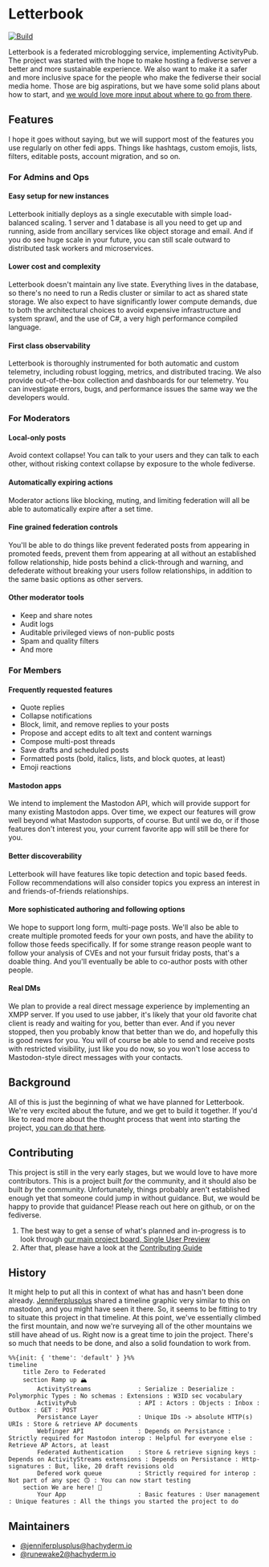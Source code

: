 # Letterbook

[![Build](https://github.com/Letterbook/Letterbook/actions/workflows/pull-request.yml/badge.svg?branch=main)](https://github.com/Letterbook/Letterbook/actions/workflows/pull-request.yml)

Letterbook is a federated microblogging service, implementing ActivityPub. The project was started with the hope to make hosting a fediverse server a better and more sustainable experience. We also want to make it a safer and more inclusive space for the people who make the fediverse their social media home. Those are big aspirations, but we have some solid plans about how to start, and [we would love more input about where to go from there](#contributing).

## Features
I hope it goes without saying, but we will support most of the features you use regularly on other fedi apps. Things like hashtags, custom emojis, lists, filters, editable posts, account migration, and so on.

### For Admins and Ops
#### Easy setup for new instances
Letterbook initially deploys as a single executable with simple load-balanced scaling. 1 server and 1 database is all you need to get up and running, aside from ancillary services like object storage and email. And if you do see huge scale in your future, you can still scale outward to distributed task workers and microservices.

#### Lower cost and complexity
Letterbook doesn't maintain any live state. Everything lives in the database, so there's no need to run a Redis cluster or similar to act as shared state storage. We also expect to have significantly lower compute demands, due to both the architectural choices to avoid expensive infrastructure and system sprawl, and the use of C#, a very high performance compiled language.

#### First class observability
Letterbook is thoroughly instrumented for both automatic and custom telemetry, including robust logging, metrics, and distributed tracing. We also provide out-of-the-box collection and dashboards for our telemetry. You can investigate errors, bugs, and performance issues the same way we the developers would.

### For Moderators
#### Local-only posts
Avoid context collapse! You can talk to your users and they can talk to each other, without risking context collapse by exposure to the whole fediverse.

#### Automatically expiring actions
Moderator actions like blocking, muting, and limiting federation will all be able to automatically expire after a set time.

#### Fine grained federation controls
You'll be able to do things like prevent federated posts from appearing in promoted feeds, prevent them from appearing at all without an established follow relationship, hide posts behind a click-through and warning, and defederate without breaking your users follow relationships, in addition to the same basic options as other servers.

#### Other moderator tools
- Keep and share notes
- Audit logs
- Auditable privileged views of non-public posts
- Spam and quality filters
- And more

### For Members
#### Frequently requested features
- Quote replies
- Collapse notifications
- Block, limit, and remove replies to your posts
- Propose and accept edits to alt text and content warnings
- Compose multi-post threads
- Save drafts and scheduled posts
- Formatted posts (bold, italics, lists, and block quotes, at least)
- Emoji reactions

#### Mastodon apps
We intend to implement the Mastodon API, which will provide support for many existing Mastodon apps. Over time, we expect our features will grow well beyond what Mastodon supports, of course. But until we do, or if those features don't interest you, your current favorite app will still be there for you.

#### Better discoverability
Letterbook will have features like topic detection and topic based feeds. Follow recommendations will also consider topics you express an interest in and friends-of-friends relationships.

#### More sophisticated authoring and following options
We hope to support long form, multi-page posts. We'll also be able to create multiple promoted feeds for your own posts, and have the ability to follow those feeds specifically. If for some strange reason people want to follow your analysis of CVEs and not your fursuit friday posts, that's a doable thing. And you'll eventually be able to co-author posts with other people.

#### Real DMs
We plan to provide a real direct message experience by implementing an XMPP server. If you used to use jabber, it's likely that your old favorite chat client is ready and waiting for you, better than ever. And if you never stopped, then you probably know that better than we do, and hopefully this is good news for you. You will of course be able to send and receive posts with restricted visibility, just like you do now, so you won't lose access to Mastodon-style direct messages with your contacts.

## Background

All of this is just the beginning of what we have planned for Letterbook. We're very excited about the future, and we get to build it together. If you'd like to read more about the thought process that went into starting the project, [you can do that here](https://jenniferplusplus.com/letterbook/).

## Contributing

This project is still in the very early stages, but we would love to have more contributors. This is a project built *for* the community, and it should also be built *by* the community. Unfortunately, things probably aren't established enough yet that someone could jump in without guidance. But, we would be happy to provide that guidance! Please reach out here on github, or on the fediverse.

1. The best way to get a sense of what's planned and in-progress is to look through [our main project board, Single User Preview](https://github.com/orgs/Letterbook/projects/5/views/2)
2. After that, please have a look at the [Contributing Guide](./CONTRIBUTING.md)

## History

It might help to put all this in context of what has and hasn't been done already. [Jenniferplusplus](https://hachyderm.io/@jenniferplusplus/111342566946755633) shared a timeline graphic very similar to this on mastodon, and you might have seen it there. So, it seems to be fitting to try to situate this project in that timeline. At this point, we've essentially climbed the first mountain, and now we're surveying all of the other mountains we still have ahead of us. Right now is a great time to join the project. There's so much that needs to be done, and also a solid foundation to work from.

```mermaid
%%{init: { 'theme': 'default' } }%%
timeline
    title Zero to Federated
    section Ramp up 🏔️
        ActivityStreams             : Serialize : Deserialize : Polymorphic Types : No schemas : Extensions : W3ID sec vocabulary
        ActivityPub                 : API : Actors : Objects : Inbox : Outbox : GET : POST
        Persistance Layer           : Unique IDs -> absolute HTTP(s) URIs : Store & retrieve AP documents
        Webfinger API               : Depends on Persistance : Strictly required for Mastodon interop : Helpful for everyone else : Retrieve AP Actors, at least
        Federated Authentication    : Store & retrieve signing keys : Depends on ActivityStreams extensions : Depends on Persistance : Http-signatures : But, like, 20 draft revisions old
        Defered work queue          : Strictly required for interop : Not part of any spec 🙃 : You can now start testing
    section We are here! 🎉
        Your App                    : Basic features : User management : Unique features : All the things you started the project to do
```

## Maintainers

* [@jenniferplusplus@hachyderm.io](https://hachyderm.io/@jenniferplusplus)
* [@runewake2@hachyderm.io](https://hachyderm.io/@runewake2)
